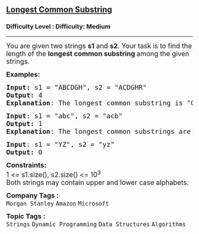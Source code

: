 <h2><a href="https://www.geeksforgeeks.org/problems/longest-common-substring1452/1?page=1&category=Strings&sortBy=submissions">Longest Common Substring</a></h2><h3>Difficulty Level : Difficulty: Medium</h3><hr><div class="problems_problem_content__Xm_eO"><p><span style="font-size: 18px;">You are given two strings <strong>s1</strong> and <strong>s2</strong>. Your task is to find the length of the <strong>longest common substring </strong>among the given strings.</span></p>
<p><span style="font-size: 18px;"><strong>Examples:</strong></span></p>
<pre><span style="font-size: 18px;"><strong>Input: </strong>s1 = "ABCDGH", s2 = "ACDGHR"
<strong>Output:</strong> 4
<strong>Explanation</strong>: The longest common substring is "CDGH" with a length of 4.</span>
</pre>
<pre><span style="font-size: 18px;"><strong>Input</strong>: s1 = "abc", s2 = "acb"
<strong>Output:</strong> 1
<strong>Explanation</strong>: The longest common substrings are "a", "b", "c" all having length 1.
</span></pre>
<pre><span style="font-size: 18px;"><strong>Input</strong>: s1 = "YZ", s2 = "yz"
<strong>Output:</strong> 0</span></pre>
<p><span style="font-size: 18px;"><strong>Constraints:</strong><br>1 &lt;= s1.size(), s2.size() &lt;= 10<sup>3</sup><br>Both strings may contain upper and lower case alphabets.</span></p></div><p><span style=font-size:18px><strong>Company Tags : </strong><br><code>Morgan Stanley</code>&nbsp;<code>Amazon</code>&nbsp;<code>Microsoft</code>&nbsp;<br><p><span style=font-size:18px><strong>Topic Tags : </strong><br><code>Strings</code>&nbsp;<code>Dynamic Programming</code>&nbsp;<code>Data Structures</code>&nbsp;<code>Algorithms</code>&nbsp;